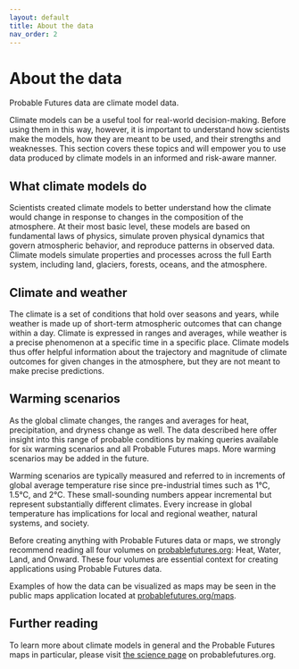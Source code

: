 ```yaml
---
layout: default
title: About the data
nav_order: 2
---
```


# About the data

Probable Futures data are climate model data.

Climate models can be a useful tool for real-world decision-making. Before using them in this way, however, it is important to understand how scientists make the models, how they are meant to be used, and their strengths and weaknesses. This section covers these topics and will empower you to use data produced by climate models in an informed and risk-aware manner.

## What climate models do
Scientists created climate models to better understand how the climate would change in response to changes in the composition of the atmosphere. At their most basic level, these models are based on fundamental laws of physics, simulate proven physical dynamics that govern atmospheric behavior, and reproduce patterns in observed data. Climate models simulate properties and processes across the full Earth system, including land, glaciers, forests, oceans, and the atmosphere.

## Climate and weather
The climate is a set of conditions that hold over seasons and years, while weather is made up of short-term atmospheric outcomes that can change within a day. Climate is expressed in ranges and averages, while weather is a precise phenomenon at a specific time in a specific place. Climate models thus offer helpful information about the trajectory and magnitude of climate outcomes for given changes in the atmosphere, but they are not meant to make precise predictions.

## Warming scenarios
As the global climate changes, the ranges and averages for heat, precipitation, and dryness change as well. The data described here offer insight into this range of probable conditions by making queries available for six warming scenarios and all Probable Futures maps. More warming scenarios may be added in the future.

Warming scenarios are typically measured and referred to in increments of global average temperature rise since pre-industrial times such as 1°C, 1.5°C, and 2°C. These small-sounding numbers appear incremental but represent substantially different climates. Every increase in global temperature has implications for local and regional weather, natural systems, and society.

Before creating anything with Probable Futures data or maps, we strongly recommend reading all four volumes on [probablefutures.org](probablefutures.org/): Heat, Water, Land, and Onward. These four volumes are essential context for creating applications using Probable Futures data.

Examples of how the data can be visualized as maps may be seen in the public maps application located at [probablefutures.org/maps](probablefutures.org/maps).

## Further reading
To learn more about climate models in general and the Probable Futures maps in particular, please visit [the science page](https://probablefutures.org/science/) on probablefutures.org.
